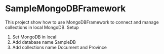 # SampleMongoDBFramework

This project show how to use MongoDBFramework to connect and manage collections in local MongoDB.
Setup

1. Set MongoDB in local
2. Add database name SampleDB
3. Add collections name Document and Province

